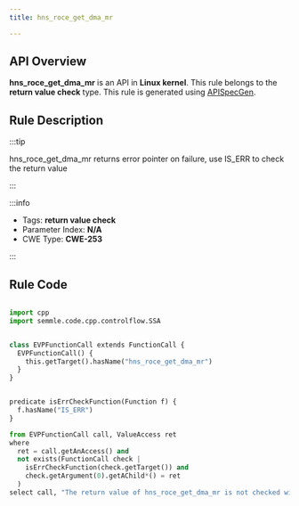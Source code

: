 ```yaml
---
title: hns_roce_get_dma_mr

---
```



## API Overview
**hns_roce_get_dma_mr** is an API in **Linux kernel**. This rule belongs to the **return value check** type. This rule is generated using [APISpecGen](../../tools/APISpecGen).
## Rule Description

:::tip

hns_roce_get_dma_mr returns error pointer on failure, use IS_ERR to check the return value

:::

:::info

- Tags: **return value check**
- Parameter Index: **N/A**
- CWE Type: **CWE-253**

:::

## Rule Code
```python

import cpp
import semmle.code.cpp.controlflow.SSA


class EVPFunctionCall extends FunctionCall {
  EVPFunctionCall() {
    this.getTarget().hasName("hns_roce_get_dma_mr")
  }
}


predicate isErrCheckFunction(Function f) {
  f.hasName("IS_ERR") 
}

from EVPFunctionCall call, ValueAccess ret
where
  ret = call.getAnAccess() and
  not exists(FunctionCall check |
    isErrCheckFunction(check.getTarget()) and
    check.getArgument(0).getAChild*() = ret
  )
select call, "The return value of hns_roce_get_dma_mr is not checked with IS_ERR."
    
```